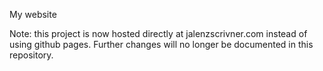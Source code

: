 My website

Note: this project is now hosted directly at jalenzscrivner.com instead of using github pages. Further changes will no longer be documented in this repository.
